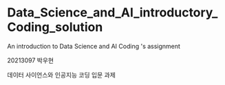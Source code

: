 # Data_Science_and_AI_introductory_Coding_solution
 An introduction to Data Science and AI Coding 's assignment

20213097 박우현

데이터 사이언스와 인공지능 코딩 입문 과제
